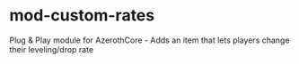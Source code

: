 # mod-custom-rates
Plug &amp; Play module for AzerothCore - Adds an item that lets players change their leveling/drop rate
